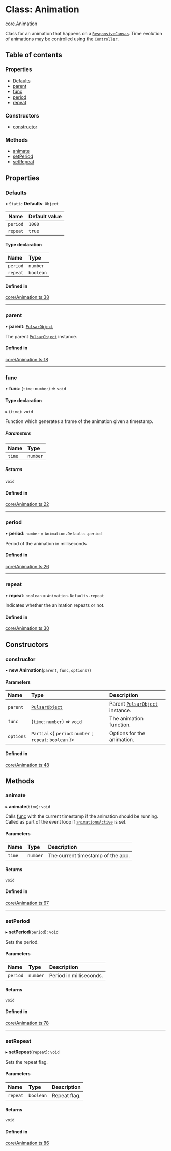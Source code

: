 # Class: Animation

[core](../modules/core.md).Animation

Class for an animation that happens on a [`ResponsiveCanvas`](core.ResponsiveCanvas.md).
Time evolution of animations may be controlled using the [`Controller`](core.Controller.md).

## Table of contents

### Properties

- [Defaults](core.Animation.md#defaults)
- [parent](core.Animation.md#parent)
- [func](core.Animation.md#func)
- [period](core.Animation.md#period)
- [repeat](core.Animation.md#repeat)

### Constructors

- [constructor](core.Animation.md#constructor)

### Methods

- [animate](core.Animation.md#animate)
- [setPeriod](core.Animation.md#setperiod)
- [setRepeat](core.Animation.md#setrepeat)

## Properties

### Defaults

▪ `Static` **Defaults**: `Object`

Name | Default value
--- | ---
`period` | `1000`
`repeat` | `true`

#### Type declaration

| Name | Type |
| :------ | :------ |
| `period` | `number` |
| `repeat` | `boolean` |

#### Defined in

[core/Animation.ts:38](https://github.com/lachlandk/pulsar/blob/1aa1d27/src/core/Animation.ts#L38)

___

### parent

• **parent**: [`PulsarObject`](core.PulsarObject.md)

The parent [`PulsarObject`](core.PulsarObject.md) instance.

#### Defined in

[core/Animation.ts:18](https://github.com/lachlandk/pulsar/blob/1aa1d27/src/core/Animation.ts#L18)

___

### func

• **func**: (`time`: `number`) => `void`

#### Type declaration

▸ (`time`): `void`

Function which generates a frame of the animation given a timestamp.

##### Parameters

| Name | Type |
| :------ | :------ |
| `time` | `number` |

##### Returns

`void`

#### Defined in

[core/Animation.ts:22](https://github.com/lachlandk/pulsar/blob/1aa1d27/src/core/Animation.ts#L22)

___

### period

• **period**: `number` = `Animation.Defaults.period`

Period of the animation in milliseconds

#### Defined in

[core/Animation.ts:26](https://github.com/lachlandk/pulsar/blob/1aa1d27/src/core/Animation.ts#L26)

___

### repeat

• **repeat**: `boolean` = `Animation.Defaults.repeat`

Indicates whether the animation repeats or not.

#### Defined in

[core/Animation.ts:30](https://github.com/lachlandk/pulsar/blob/1aa1d27/src/core/Animation.ts#L30)

## Constructors

### constructor

• **new Animation**(`parent`, `func`, `options?`)

#### Parameters

| Name | Type | Description |
| :------ | :------ | :------ |
| `parent` | [`PulsarObject`](core.PulsarObject.md) | Parent [`PulsarObject`](core.PulsarObject.md) instance. |
| `func` | (`time`: `number`) => `void` | The animation function. |
| `options` | `Partial`<{ `period`: `number` ; `repeat`: `boolean`  }\> | Options for the animation. |

#### Defined in

[core/Animation.ts:48](https://github.com/lachlandk/pulsar/blob/1aa1d27/src/core/Animation.ts#L48)

## Methods

### animate

▸ **animate**(`time`): `void`

Calls [func](core.Animation.md#func) with the current timestamp if the animation should be running.
Called as part of the event loop if [`animationsActive`](core.Controller.md#animationsactive) is set.

#### Parameters

| Name | Type | Description |
| :------ | :------ | :------ |
| `time` | `number` | The current timestamp of the app. |

#### Returns

`void`

#### Defined in

[core/Animation.ts:67](https://github.com/lachlandk/pulsar/blob/1aa1d27/src/core/Animation.ts#L67)

___

### setPeriod

▸ **setPeriod**(`period`): `void`

Sets the period.

#### Parameters

| Name | Type | Description |
| :------ | :------ | :------ |
| `period` | `number` | Period in milliseconds. |

#### Returns

`void`

#### Defined in

[core/Animation.ts:78](https://github.com/lachlandk/pulsar/blob/1aa1d27/src/core/Animation.ts#L78)

___

### setRepeat

▸ **setRepeat**(`repeat`): `void`

Sets the repeat flag.

#### Parameters

| Name | Type | Description |
| :------ | :------ | :------ |
| `repeat` | `boolean` | Repeat flag. |

#### Returns

`void`

#### Defined in

[core/Animation.ts:86](https://github.com/lachlandk/pulsar/blob/1aa1d27/src/core/Animation.ts#L86)
